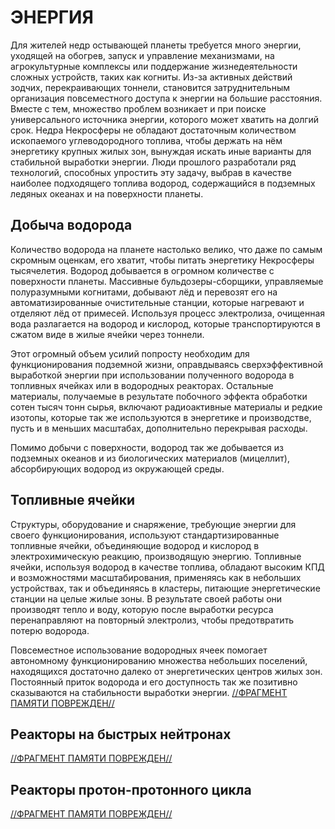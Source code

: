 # ЭНЕРГИЯ
Для жителей недр остывающей планеты требуется много энергии, уходящей на обогрев, запуск и управление механизмами, на агрокультурные комплексы или поддержание жизнедеятельности сложных устройств, таких как когниты. Из-за активных действий зодчих, перекраивающих тоннели, становится затруднительным организация повсеместного доступа к энергии на большие расстояния. Вместе с тем, множество проблем возникает и при поиске универсального источника энергии, которого может хватить на долгий срок. 
Недра Некросферы не обладают достаточным количеством ископаемого углеводородного топлива, чтобы держать на нём энергетику крупных жилых зон, вынуждая искать иные варианты для стабильной выработки энергии. Люди прошлого разработали ряд технологий, способных упростить эту задачу, выбрав в качестве наиболее подходящего топлива водород, содержащийся в подземных ледяных океанах и на поверхности планеты.
## Добыча водорода
Количество водорода на планете настолько велико, что даже по самым скромным оценкам, его хватит, чтобы питать энергетику Некросферы тысячелетия. Водород добывается в огромном количестве с поверхности планеты. Массивные бульдозеры-сборщики, управляемые полуразумными когнитами, добывают лёд и перевозят его на автоматизированные очистительные станции, которые нагревают и отделяют лёд от примесей. Используя процесс электролиза, очищенная вода разлагается на водород и кислород, которые транспортируются в сжатом виде в жилые ячейки через тоннели.

Этот огромный объем усилий попросту необходим для функционирования подземной жизни, оправдываясь сверхэффективной выработкой энергии при использовании полученного водорода в топливных ячейках или в водородных реакторах. Остальные материалы, получаемые в результате побочного эффекта обработки сотен тысяч тонн сырья, включают радиоактивные материалы и редкие изотопы, которые так же используются в энергетике и производстве, пусть и в меньших масштабах, дополнительно перекрывая расходы.

Помимо добычи с поверхности, водород так же добывается из подземных океанов и из биологических материалов (мицеллит), абсорбирующих водород из окружающей среды.
## Топливные ячейки
Структуры, оборудование и снаряжение, требующие энергии для своего функционирования, используют стандартизированные топливные ячейки, объединяющие водород и кислород в электрохимическую реакцию, производящую энергию. Топливные ячейки, используя водород в качестве топлива, обладают высоким КПД и возможностями масштабирования, применяясь как в небольших устройствах, так и объединяясь в кластеры, питающие энергетические станции на целые жилые зоны. 
В результате своей работы они производят тепло и воду, которую после выработки ресурса перенаправляют на повторный электролиз, чтобы предотвратить потерю водорода.

Повсеместное использование водородных ячеек помогает автономному функционированию множества небольших поселений, находящихся достаточно далеко от энергетических центров жилых зон. Постоянный приток водорода и его доступность так же позитивно сказываются на стабильности выработки энергии.
[//ФРАГМЕНТ ПАМЯТИ ПОВРЕЖДЕН//](./DIR_00_МЕТА/m_memory_loss.md)
## Реакторы на быстрых нейтронах
[//ФРАГМЕНТ ПАМЯТИ ПОВРЕЖДЕН//](./DIR_00_МЕТА/m_memory_loss.md)
## Реакторы протон-протонного цикла
[//ФРАГМЕНТ ПАМЯТИ ПОВРЕЖДЕН//](./DIR_00_МЕТА/m_memory_loss.md)
